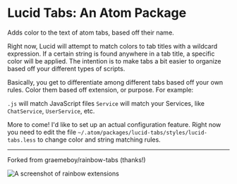# Lucid Tabs: An Atom Package

Adds color to the text of atom tabs, based off their name.

Right now, Lucid will attempt to match colors to tab titles with a wildcard expression. If a certain string is found anywhere in a tab title, a specific color will be applied. The intention is to make tabs a bit easier to organize based off your different types of scripts.

Basically, you get to differentiate among different tabs based off your own rules. Color them based off extension, or purpose. For example:

`.js` will match JavaScript files
`Service` will match your Services, like `ChatService`, `UserService`, etc.

More to come! I'd like to set up an actual configuration feature. Right now you need to edit the file `~/.atom/packages/lucid-tabs/styles/lucid-tabs.less` to change color and string matching rules.

--------------------------

Forked from graemeboy/rainbow-tabs (thanks!)

![A screenshot of rainbow extensions](https://raw.githubusercontent.com/nmai/lucid-tabs/master/resources/screenshot1.png)
